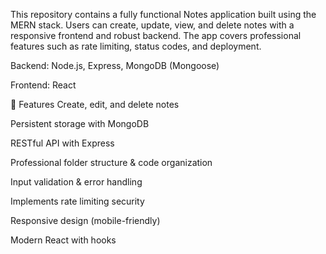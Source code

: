 This repository contains a fully functional Notes application built using the MERN stack. Users can create, update, view, and delete notes with a responsive frontend and robust backend. The app covers professional features such as rate limiting, status codes, and deployment.

Backend: Node.js, Express, MongoDB (Mongoose)

Frontend: React

🚀 Features
Create, edit, and delete notes

Persistent storage with MongoDB

RESTful API with Express

Professional folder structure & code organization

Input validation & error handling

Implements rate limiting security

Responsive design (mobile-friendly)

Modern React with hooks

